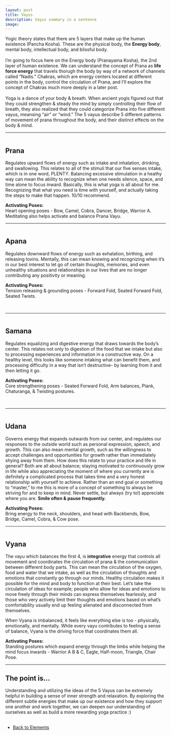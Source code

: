 ```yaml
---
layout: post
title: Vayus
description: Vayus summary in a sentence
image: 
---
```

<p>Yogic theory states that there are 5 layers that make up the human existence (Pancha Kosha). These are the physical body, the <b>Energy body</b>,  mental body, intellectual body, and blissful body.<br />
<br />
I’m going to focus here on the Energy body (Pranayama Kosha), the 2nd layer of human existence. We can understand the concept of Prana as <b>life force energy</b> that travels thorugh the body by way of a network of channels called “Nadis.” Chakras, which are energy centers located at different points in the body, control the circulation of Prana, and I’ll explore the concept of Chakras much more deeply in a later post. <br />
<br />
Yoga is a dance of your body & breath. When ancient yogis figured out that they could strengthen & steady the mind by simply controlling their flow of breath, they also realized that they could categorize Prana into five different vayus, meansing “air” or “wind.” The 5 vayus describe 5 different patterns of movement of prana throughout the body, and their distinct effects on the body & mind.</p>
<hr />


<p><span class="image right"><img src="{% link assets/images/vayus_prana.jpg %}" alt="" /></span>
<h2>Prana</h2>
Regulates upward flows of energy such as intake and inhalation, drinking, and swallowing. This relates to all of the stimuli that our five senses intake, which is in one word, PLENTY. Balancing excessive stimulation in a heathy way can mean the ability to recognize when one needs silence, space, and time alone to focus inward. Basically, this is what yoga is all about for me. Recognizing that what you need is time with yourself, and actually taking the steps to make that happen. 10/10 recommend.</p>

<p><b>Activating Poses:</b> <br />Heart opening poses - Bow, Camel, Cobra, Dancer, Bridge, Warrior A. <br />Meditating also helps activate and balance Prana Vayu.</p>
<hr />

<p><span class="image left"><img src="{% link assets/images/vayus_apana.jpg %}" alt="" /></span>
<h2>Apana</h2>
Regulates downward flows of energy such as exhalation, birthing, and releasing toxins. Mentally, this can mean knowing and recognizing when it’s in our best interest to let go of certain thoughts, memories, and even unhealthy situations and relationships in our lives that are no longer contributing any positivity or meaning.</p>

<p><b>Activating Poses:</b> <br />Tension releasing & grounding poses - Forward Fold, Seated Forward Fold, Seated Twists.</p>
<br />
<hr />

<p><span class="image right"><img src="{% link assets/images/vayus_samana.jpg %}" alt="" /></span>
<h2>Samana</h2>
<p>Regulates equalizing and digestive energy that draws towards the body’s center.  This relates not only to digestion of the food that we intake but also to processing experiences and information in a constructive way. On a healthy level, this looks like someone intaking what can benefit them, and processing difficulty in a way that isn’t destructive- by learning from it and then letting it go.</p>

<p><b>Activating Poses:</b> <br />Core strengthening poses - Seated Forward Fold, Arm balances, Plank, Chaturanga, & Twisting postures.</p>
<br />
<hr />

<p><span class="image left"><img src="{% link assets/images/vayus_udana.jpg %}" alt="" /></span>
<h2>Udana</h2>
<p>Governs energy that expands outwards from our center, and regulates our responses to the outside world such as personal expression, speech, and growth. This can also mean mental growth, such as the willingness to accept challenges and opportunities for growth rather than immediately shying away from them. How does this relate to your practice and life in general? Both are all about balance; staying motivated to continuously grow in life while also appreciating the moment of where you currently are is definitely a complicated process that takes time and a very honest relationship with yourself to achieve. Rather than an end goal or something to “master,” to me this is more of a concept of something to always be striving for and to keep in mind. Never settle, but always (try to!) appreciate where you are. <b>Smile often & pause frequently.</b></p>

<p><b>Activating Poses:</b> <br />Bring energy to the neck, shoulders, and head with Backbends, Bow, Bridge, Camel, Cobra, & Cow pose.</p>
<hr />

<p><span class="image right"><img src="{% link assets/images/vayus_vyana.jpg %}" alt="" /></span>
<h2>Vyana</h2>
<p>The vayu which balances the first 4, is <b>integrative</b> energy that controls all movement and coordinates the circulation of prana & the communication between different body parts. This can mean the circulation of the oxygen, food and water that we intake, as well as the circulation of thoughts and emotions that constantly go through our minds. Healthy circulation makes it possible for the mind and body to function at their best. Let’s take the circulation of ideas for example; people who allow for ideas and emotions to move freely through their minds can express themselves fearlessly, and those who very actively limit their thoughts and emotions based on what’s comfortability usually end up feeling alienated and disconnected from themselves.</p>

<p>When Vyana is imbalanced, it feels like everything else is too - physically, emotionally, and mentally. While every vayu contributes to feeling a sense of balance, Vyana is the driving force that coordinates them all. </p>

<p><b>Activating Poses:</b> <br />Standing postures which expand energy through the limbs while helping the mind focus inwards - Warrior A B & C, Eagle, Half-moon, Triangle, Chair Pose.</p>
<hr />

<h2>The point is...</h2>
<p>Understanding and utilizing the ideas of the 5 Vayus can be extremely helpful in building a sense of inner strength and relaxation. By exploring the different subtle energies that make up our existence and how they support one another and work together, we can deepen our understanding of ourselves as well as build a more rewarding yoga practice :)
<br />
<br />

<ul class="actions">
	<li><a href="/elements.html" class="button next">Back to Elements</a></li>
</ul>